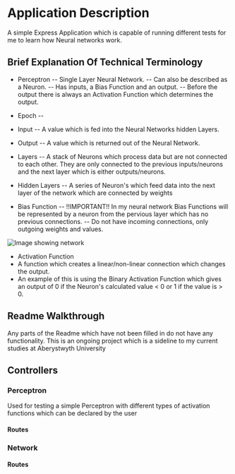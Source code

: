 # Application Description

A  simple Express Application which is capable of running different tests for me to learn how Neural networks work.

## Brief Explanation Of Technical Terminology

- Perceptron
-- Single Layer Neural Network.
-- Can also be described as a Neuron.
-- Has inputs, a Bias Function and an output.
-- Before the output there is always an Activation Function which determines the output.

- Epoch
-- 

- Input
-- A value which is fed into the Neural Networks hidden Layers.

- Output
-- A value which is returned out of the Neural Network.

- Layers
-- A stack of Neurons which process data but are not connected to each other. They are only connected to the previous inputs/neurons and the next layer which is either outputs/neurons.

- Hidden Layers
-- A series of Neuron's which feed data into the next layer of the network which are connected by weights

- Bias Function
-- !!IMPORTANT!! In my neural network Bias Functions will be represented by a neuron from the pervious layer which has no previous connections.
-- Do not have incoming connections, only outgoing weights and values.

![Image showing network](https://github.com/Jake-Project/Express-Neural-Network/tree/master/Diagrams/Images/Neural_Network.png "Image Showing Neural Network")

- Activation Function
 - A function which creates a linear/non-linear connection which changes the output.
 - An example of this is using the Binary Activation Function which gives an output of 0 if the Neuron's calculated value < 0 or 1 if the value is > 0.

## Readme Walkthrough
Any parts of the Readme which have not been filled in do not have any functionality. This is an ongoing project which is a sideline to my current studies at Aberystwyth University

## Controllers

### Perceptron
Used for testing a simple Perceptron with different types of activation functions which can be declared by the user

#### Routes


### Network

#### Routes
